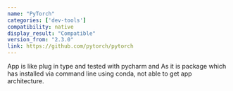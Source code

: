 ```yaml
---
name: "PyTorch"
categories: ['dev-tools']
compatibility: native
display_result: "Compatible"
version_from: "2.3.0"
link: https://github.com/pytorch/pytorch
---
```


App is like plug in type and tested with pycharm and As it is package which has installed via command line using conda, not able to get app architecture.